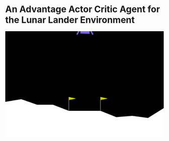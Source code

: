 # An Advantage Actor Critic Agent for the Lunar Lander Environment

![Trained Agent](./data/LunarLander-v3-13925.gif)
